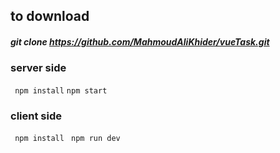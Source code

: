 ## to download
##### git clone https://github.com/MahmoudAliKhider/vueTask.git
### server side
` npm install`
`npm start`
### client side
` npm install`
` npm run dev`
